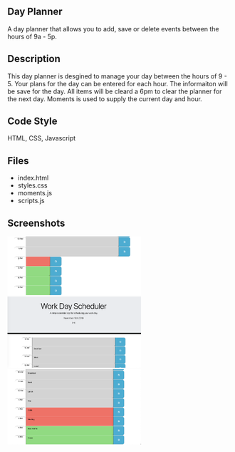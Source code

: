 Day Planner
---

A day planner that allows you to add, save or delete events between the hours of 9a - 5p.

Description
---
This day planner is desgined to manage your day between the hours of 9 - 5.  Your plans for the day can be entered for each hour.  The informaiton will be save for the day. All items will be cleard a 6pm to clear the planner for the next day.
Moments is used to supply the current day and hour.

Code Style
---
HTML, CSS, Javascript

Files
---
* index.html
* styles.css
* moments.js
* scripts.js


Screenshots
---

<img src="assets/images/SS1.png" width=300>  <img src="assets/images/ss2.png" width=300>  
<img src="assets/images/ss3.png" width=300>  










